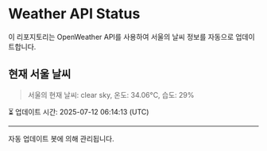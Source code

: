 
# Weather API Status

이 리포지토리는 OpenWeather API를 사용하여 서울의 날씨 정보를 자동으로 업데이트합니다.

## 현재 서울 날씨
> 서울의 현재 날씨: clear sky, 온도: 34.06°C, 습도: 29%

⏳ 업데이트 시간: 2025-07-12 06:14:13 (UTC)

---
자동 업데이트 봇에 의해 관리됩니다.
